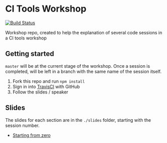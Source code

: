 # CI Tools Workshop
[![Build Status](https://travis-ci.org/alexcanessa/ci-tools-workshop.svg?branch=master)](https://travis-ci.org/alexcanessa/ci-tools-workshop)

Workshop repo, created to help the explanation of several code sessions in a CI tools workshop

## Getting started

`master` will be at the current stage of the workshop. Once a session is completed, will be left in a branch with the same name of the session itself.

1. Fork this repo and run `npm install`
2. Sign in into [TravisCI](https://travis-ci.org) with GitHub
3. Follow the slides / speaker

## Slides

The slides for each section are in the `./slides` folder, starting with the session number.

- [Starting from zero](./slides/01.starting-from-zero.md)
